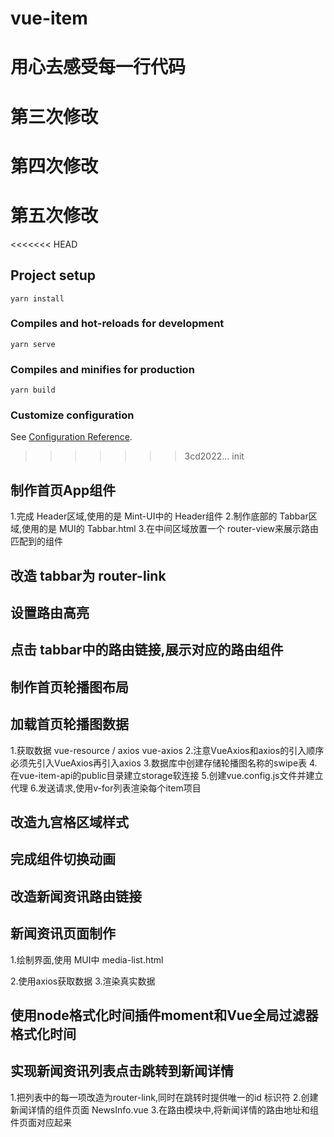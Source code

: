 # vue-item
# 用心去感受每一行代码
# 第三次修改
# 第四次修改
# 第五次修改
<<<<<<< HEAD

## Project setup
```
yarn install
```

### Compiles and hot-reloads for development
```
yarn serve
```

### Compiles and minifies for production
```
yarn build
```

### Customize configuration
See [Configuration Reference](https://cli.vuejs.org/config/).
>>>>>>> 3cd2022... init

## 制作首页App组件
1.完成 Header区域,使用的是 Mint-UI中的 Header组件
2.制作底部的 Tabbar区域,使用的是 MUI的 Tabbar.html
3.在中间区域放置一个 router-view来展示路由匹配到的组件

## 改造 tabbar为 router-link

## 设置路由高亮

## 点击 tabbar中的路由链接,展示对应的路由组件

## 制作首页轮播图布局

## 加载首页轮播图数据
1.获取数据 vue-resource / axios vue-axios
2.注意VueAxios和axios的引入顺序 必须先引入VueAxios再引入axios
3.数据库中创建存储轮播图名称的swipe表
4.在vue-item-api的public目录建立storage软连接
5.创建vue.config.js文件并建立代理
6.发送请求,使用v-for列表渲染每个item项目

## 改造九宫格区域样式

## 完成组件切换动画

## 改造新闻资讯路由链接

## 新闻资讯页面制作
1.绘制界面,使用 MUI中 media-list.html

2.使用axios获取数据
3.渲染真实数据
## 使用node格式化时间插件moment和Vue全局过滤器格式化时间

## 实现新闻资讯列表点击跳转到新闻详情
1.把列表中的每一项改造为router-link,同时在跳转时提供唯一的id 标识符
2.创建新闻详情的组件页面 NewsInfo.vue
3.在路由模块中,将新闻详情的路由地址和组件页面对应起来
